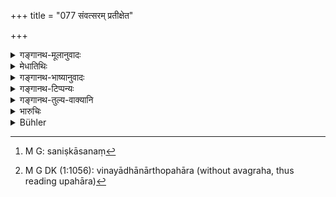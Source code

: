 +++
title = "077 संवत्सरम् प्रतीक्षेत"

+++

<details><summary>गङ्गानथ-मूलानुवादः</summary>

For one year the husband shall bear with a hating wife; after the year he shall wrest her property and cease to co-habit with her.—(77)
</details>

<details><summary>मेधातिथिः</summary>

द्वेष्यः पतिर् यस्यास् तां **द्विषाणाम्** । एतेन तु न निष्कासनं[^२०५] कुर्यात् । संपूर्वस्य वसेर् **एनाम्** इति च द्वितीयानुपपत्तेः, वासयेद् इति निर्भर्त्सयेत् । पातके ऽपि तस्या निष्कासनं नास्ति "निरुन्ध्याद् एकवेश्मनि" (म्ध् ११.१७५) इति वचनात् । प्रायश्चित्ते ऽप्य् अस्मिन् निमित्ते, विनयाधानार्थो ऽपहार[^२०६] इष्यते । न सर्वेण सर्व आत्यन्तिक आच्छेदः ॥ ९.७७ ॥


[^२०६]:
     M G DK (1:1056): vinayādhānārthopahāra (without avagraha, thus reading upahāra)


[^२०५]:
     M G: saniṣkāsanaṃ
</details>

<details><summary>गङ्गानथ-भाष्यानुवादः</summary>

‘*Hating*’—she who hates her husband.

The meaning of the verse is that he shall not turn her out of the house. Though the use of the root ‘*vas*’ with ‘*sam*’ is not compatible with the Accusative ending in ‘*enam*’; and ‘*samvaset*’, ‘co-habit’, would stand for ‘*samvāsayet*’, ‘allowed to live with him yet it should be taken to mean ‘chiding’. Even in the case of grievious sins, the woman is not to be turned away, since it has been laid down that ‘she is to be kept imprisoned in one room’; similarly, in the case of expiatory rites in connection with such sins. The confiscation of her property also is for the purpose of bringing her to her senses; and it does not mean absolute taking away of all her belongings.—(77)
</details>

<details><summary>गङ्गानथ-टिप्पन्यः</summary>

This verse is quoted in *Vivādaratnākara* (p. 423).
</details>

<details><summary>गङ्गानथ-तुल्य-वाक्यानि</summary>

**(verses 9.77-84)  
**

*Nārada* (12.92-95).—‘The woman who wastes the entire property of her
husband under the pretence that it is her own *strīdhana*, or who procures abortion, or who makes an attempt on her husband’s life,—the King shall banish her from the town. One who always shows malice to him, or makes unkind speeches, or eats before her husband,—he shall expel from his house. Let not a husband show love to a barren woman, or to one who gives birth to female children only, or whoso conduct is reprehensible, or who constantly contradicts him; if he does love conjugal intercourse with her, he becomes liable to censure himself. If a man forsakes a wife who is obedient, sweet-spoken, skilful, virtuous and the mother of male issue,—the King shall make him mindful of his duty by inflicting severe punishment.’

*Yājñavalkya* (1.73).—‘One who drinks wine, or is diseased, or guileful,
or barren, or destructive of wealth, or harsh-tongued, or brings forth only female children, or bears malice towards her man,—shall be superseded.’

*Āpastamba* (Aparārka, p. 100).—‘So long as one’s wife is endowed with
virtue and offspring, one shall not take to another wife; if she be wanting in either of the two, he shall take to another.’

*Baudhāyana* (2.4-516).—‘Let him abandon a barren wife in the tenth
year; one who bears daughters only, in the twelfth; one whose children all die, in the fifteenth; but her who is quarelsome, without delay.’

Do. (Vivādaratnākara, p. 425).—‘If she does not attend upon him, or is barren or inimical to her husband,—such a wife the wise men always abandon; as also one who talks hurriedly and harshly.’

*Viṣṇu* (Vivādaratnākara, p. 423).—‘He who forsakes a faultless wife
should be punished like a thief.’

*Devala* (Do.).—‘There is no expiation for the man who forsakes his
wife, through folly and unjustly, and thereby abandons his duty and also progeny; hut he may abandon her if she is leprous or outcast or barren, or insane or with menstruation disorganised, or inimical towards himself.’

*Vaśiṣṭha* (Do.).—‘One who is averse to sexual intercourse, or to
pilgrimage, or to the performance of her duties, or who has intercourse with a disciple or an elder,—these four kinds of wife should he abandoned; specially one who is prone to injure her husband.’

*Hārīta* (Do.).—‘He shall avoid a wife who destroys her embryo, has
intercourse with lower castes, or with his disciples and sons, or is addicted to vicious habits, or is in the habit of wasting money and-grains.’

Do. (Vīramitrodaya-Saṃskāra, p. 873).—‘The childless wife should be abandoned in the ninth year; one who loses her children, in the tenth year; one who gives birth to daughters only, during the eleventh year; and one of harsh words, immediately.’

*Śaṅkha-Likhita* (Vīramitrodaya-Saṃskāra, p. 872),—‘One shall supersede
a wife who is habitually unpleasant or inimical towards men, or disagreeable.’

*Devala* (Do.).—‘If a wife gives birth to too many children, the husband
shall wait for eight years; if she is barren and otherwise defective, ten years; if she gives birth to daughters only, for twelve years,—and then, desirous of male issue, he shall take another wife in the lawful manner.’

*Brahmapurāṇa* (Parāśaramādhava—Ācara, p. 508).—‘If the wife is one that
puts obstacles in the way of the performance of religious acts, or is unchaste, or is very much diseased,—the husband shall abandon her, for the; preservation of his righteousness;—if she is harsh of speech, he shall not abandon her, but supersede her; nor shall he give up having intercourse with her.’

*Dakṣa* (Aparārka, p. 113).—‘If the first wife, who is the
*wife-in-law*, becomes faulty, then alone he shall take another wife
with better qualities.’
</details>

<details><summary>भारुचिः</summary>

न संवसेद् इत्य् उपगमनिवृत्तिः न निर्वासनम् । पातके ऽपि तस्याः [तन् न] युक्तं "निरुन्ध्याद् एकवेश्मनि" इति तत्र प्रायश्चित्तोपदेशात् । अन्यस् तु त्यागम् एवाह । एवं च सति त्यजतो नातिदोषः कारणोपदेशात् । न त्व् अन्यत्र । सर्वश् च स्त्रीत्यागः प्राग् अग्न्याधेयात् विज्ञेयः, नोत्तरत्र, तया सार्धम् अस्य प्रजाकर्मसहत्वोपदेशाद् इति कश्चित् ॥ ९.७७ ॥
</details>

<details><summary>Bühler</summary>

077	For one year let a husband bear with a wife who hates him; but after (the lapse of) a year let him deprive her of her property and cease to cohabit with her.
</details>
